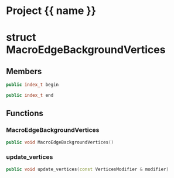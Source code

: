 <script setup>
import {useRoute} from 'vitepress'
const {path} = useRoute()
const tokens = path.split('/')
const words = tokens[2].split('-');
for (let i = 0; i < words.length; i++) {
    words[i] = words[i].charAt(0).toUpperCase() + words[i].slice(1);
    words[i] = words[i].replace('geode', 'Geode')
}
const name = words.join('-');
</script>
# Project {{ name }}

# struct MacroEdgeBackgroundVertices


## Members

```cpp
public index_t begin

```

```cpp
public index_t end

```



## Functions

### MacroEdgeBackgroundVertices

```cpp
public void MacroEdgeBackgroundVertices()
```


### update_vertices

```cpp
public void update_vertices(const VerticesModifier & modifier)
```





